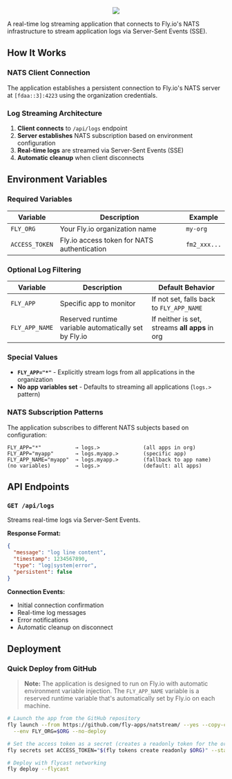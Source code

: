 <div align="center">
  <picture>
    <source media="(prefers-color-scheme: dark)" srcset="https://github.com/user-attachments/assets/a5099e99-5a87-498d-bd12-e0d5095496f3">
    <img src="https://github.com/user-attachments/assets/7083bbb6-a51a-41d8-b6e0-e43fd797905d"</img>
  </picture>
</div>

A real-time log streaming application that connects to Fly.io's NATS infrastructure to stream application logs via Server-Sent Events (SSE).

## How It Works

### NATS Client Connection

The application establishes a persistent connection to Fly.io's NATS server at `[fdaa::3]:4223` using the organization credentials.

### Log Streaming Architecture

1. **Client connects** to `/api/logs` endpoint
2. **Server establishes** NATS subscription based on environment configuration
3. **Real-time logs** are streamed via Server-Sent Events (SSE)
4. **Automatic cleanup** when client disconnects

## Environment Variables

### Required Variables

| Variable | Description | Example |
|----------|-------------|---------|
| `FLY_ORG` | Your Fly.io organization name | `my-org` |
| `ACCESS_TOKEN` | Fly.io access token for NATS authentication | `fm2_xxx...` |

### Optional Log Filtering

| Variable | Description | Default Behavior |
|----------|-------------|------------------|
| `FLY_APP` | Specific app to monitor | If not set, falls back to `FLY_APP_NAME` |
| `FLY_APP_NAME` | Reserved runtime variable automatically set by Fly.io | If neither is set, streams **all apps** in org |

### Special Values

- **`FLY_APP="*"`** - Explicitly stream logs from all applications in the organization
- **No app variables set** - Defaults to streaming all applications (`logs.>` pattern)

### NATS Subscription Patterns

The application subscribes to different NATS subjects based on configuration:

```
FLY_APP="*"           → logs.>              (all apps in org)
FLY_APP="myapp"       → logs.myapp.>        (specific app)
FLY_APP_NAME="myapp"  → logs.myapp.>        (fallback to app name)
(no variables)        → logs.>              (default: all apps)
```

## API Endpoints

### `GET /api/logs`

Streams real-time logs via Server-Sent Events.

**Response Format:**
```json
{
  "message": "log line content",
  "timestamp": 1234567890,
  "type": "log|system|error",
  "persistent": false
}
```

**Connection Events:**
- Initial connection confirmation
- Real-time log messages
- Error notifications
- Automatic cleanup on disconnect

## Deployment

### Quick Deploy from GitHub

> **Note:** The application is designed to run on Fly.io with automatic environment variable injection. The `FLY_APP_NAME` variable is a reserved runtime variable that's automatically set by Fly.io on each machine.

```bash
# Launch the app from the GitHub repository
fly launch --from https://github.com/fly-apps/natstream/ --yes --copy-config --org $ORG \
  --env FLY_ORG=$ORG --no-deploy

# Set the access token as a secret (creates a readonly token for the org)
fly secrets set ACCESS_TOKEN="$(fly tokens create readonly $ORG)" --stage

# Deploy with flycast networking
fly deploy --flycast
```
